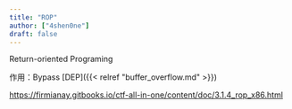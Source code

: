 ```yaml
---
title: "ROP"
author: ["4shen0ne"]
draft: false
---
```


Return-oriented Programing

作用：Bypass [DEP]({{< relref "buffer_overflow.md" >}})

<https://firmianay.gitbooks.io/ctf-all-in-one/content/doc/3.1.4_rop_x86.html>
